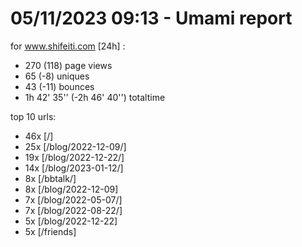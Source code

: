 # 05/11/2023 09:13 - Umami report
for www.shifeiti.com [24h] :

 - 270 (118) page views
 - 65 (-8) uniques
 - 43 (-11) bounces
 - 1h 42' 35'' (-2h 46' 40'') totaltime


top 10 urls:
 - 46x [/]
 - 25x [/blog/2022-12-09/]
 - 19x [/blog/2022-12-22/]
 - 14x [/blog/2023-01-12/]
 - 8x [/bbtalk/]
 - 8x [/blog/2022-12-09]
 - 7x [/blog/2022-05-07/]
 - 7x [/blog/2022-08-22/]
 - 5x [/blog/2022-12-22]
 - 5x [/friends]


